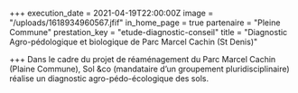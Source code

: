 +++
execution_date = 2021-04-19T22:00:00Z
image = "/uploads/1618934960567.jfif"
in_home_page = true
partenaire = "Pleine Commune"
prestation_key = "etude-diagnostic-conseil"
title = "Diagnostic Agro-pédologique et biologique de Parc Marcel Cachin (St Denis)"

+++
Dans le cadre du projet de réaménagement du Parc Marcel Cachin (Plaine Commune), Sol &co (mandataire d’un groupement pluridisciplinaire) réalise un diagnostic agro-pédo-écologique des sols.